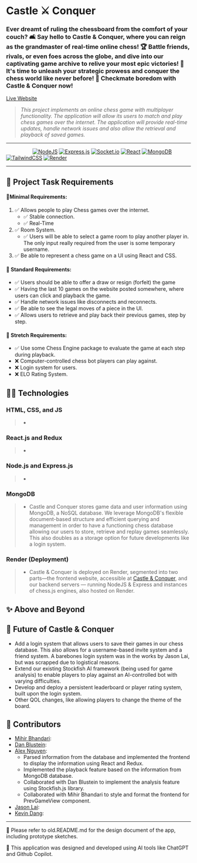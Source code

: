 # Castle ⚔️ Conquer

### **Ever dreamt of ruling the chessboard from the comfort of your couch? 🛋️ Say hello to Castle & Conquer, where you can reign as the grandmaster of real-time online chess! 🏆 Battle friends, rivals, or even foes across the globe, and dive into our captivating game archive to relive your most epic victories! 🌟 It's time to unleash your strategic prowess and conquer the chess world like never before! 🎉 Checkmate boredom with Castle & Conquer now!**

[Live Website](https://jamdk-chess-frontend.onrender.com/)

>_This project implements an online chess game with multiplayer functionality. The application will allow its users to match and play chess games over the internet. The application will provide real-time updates, handle network issues and also allow the retrieval and playback of saved games._

---

&emsp; &emsp; &emsp; &emsp; [![NodeJS](https://img.shields.io/badge/node.js-6DA55F?style=for-the-badge&logo=node.js&logoColor=white)](https://nodejs.org/) [![Express.js](https://img.shields.io/badge/express.js-%23404d59.svg?style=for-the-badge&logo=express&logoColor=%2361DAFB)](https://expressjs.com/) [![Socket.io](https://img.shields.io/badge/Socket.io-black?style=for-the-badge&logo=socket.io&badgeColor=010101)](https://socket.io/) [![React](https://img.shields.io/badge/react-%2320232a.svg?style=for-the-badge&logo=react&logoColor=%2361DAFB)](https://react.dev/) [![MongoDB](https://img.shields.io/badge/MongoDB-%234ea94b.svg?style=for-the-badge&logo=mongodb&logoColor=white)](https://www.mongodb.com/) [![TailwindCSS](https://img.shields.io/badge/tailwindcss-%2338B2AC.svg?style=for-the-badge&logo=tailwind-css&logoColor=white)](https://tailwindcss.com/) [![Render](https://img.shields.io/badge/Render-%46E3B7.svg?style=for-the-badge&logo=render&logoColor=white)](https://render.com/)

---
 
## 📝 Project Task Requirements

#### 🎯Minimal Requirements:
1. ✅ Allows people to play Chess games over the internet.
	-   ✅ Stable connection.
	-   ✅ Real-Time
2. ✅ Room System.
	-   ✅ Users will be able to select a game room to play another player in. The only input really required from the user is some temporary username.
3. ✅ Be able to represent a chess game on a UI using React and CSS.
#### 🎯 Standard Requirements:
   - ✅ Users should be able to offer a draw or resign (forfeit) the game
-   ✅ Having the last 10 games on the website posted somewhere, where users can click and playback the game.
-   ✅ Handle network issues like disconnects and reconnects.
-   ✅ Be able to see the legal moves of a piece in the UI.
-   ✅ Allows users to retrieve and play back their previous games, step by step.
#### 🎯 Stretch Requirements:
-   ✅ Use some Chess Engine package to evaluate the game at each step during playback.
-   ❌ Computer-controlled chess bot players can play against.
-   ❌ Login system for users.
-   ❌ ELO Rating System.

## 🧑‍💻 Technologies

 ### **HTML, CSS, and JS**
> -
 ### **React.js and Redux**
> -
 ### **Node.js and Express.js**
> - 
 ### **MongoDB**
> - Castle and Conquer stores game data and user information using MongoDB, a NoSQL database. We leverage MongoDB's flexible document-based structure and efficient querying and management in order to have a functioning chess database allowing our users to store, retrieve and replay games seamlessly. This also doubles as a storage option for future developments like a login system.
 ### **Render (Deployment)**
> - Castle & Conquer is deployed on Render, segmented into two parts—the frontend website, accessible at [Castle & Conquer](https://jamdk-chess-frontend.onrender.com/), and our backend servers — running NodeJS & Express and instances of chess.js engines, also hosted on Render.

## ✨ Above and Beyond

## 🔮 Future of Castle & Conquer
- Add a login system that allows users to save their games in our chess database. This also allows for a username-based invite system and a friend system. A barebones login system was in the works by Jason Lai, but was scrapped due to logistical reasons.
- Extend our existing Stockfish AI framework (being used for game analysis) to enable players to play against an AI-controlled bot with varying difficulties.
- Develop and deploy a persistent leaderboard or player rating system, built upon the login system.
- Other QOL changes, like allowing players to change the theme of the board.

## 🌟 Contributors

- [Mihir Bhandari](https://github.com/VexMihir):
- [Dan Blustein](https://github.com/wallstarr): 
- [Alex Nguyen](https://github.com/AlexNgGit): 
  - Parsed information from the database and implemented the frontend to display the information using React and Redux.
  - Implemented the playback feature based on the information from MongoDB database.
  - Collaborated with Dan Blustein to implement the analysis feature using Stockfish.js library.
  - Collaborated with Mihir Bhandari to style and format the frontend for PrevGameView component.
- [Jason Lai](https://github.com/jason0770): 
- [Kevin Dang](https://github.com/kdang243): 

---

📣 Please refer to old.README.md for the design document of the app, including prototype sketches.

📣 This application was designed and developed using AI tools like ChatGPT and Github Copilot.
